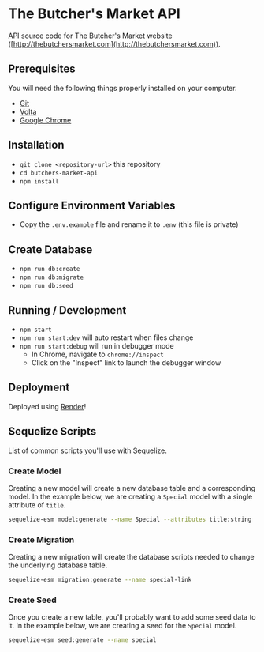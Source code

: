 # The Butcher's Market API

API source code for The Butcher's Market website ([http://thebutchersmarket.com](http://thebutchersmarket.com)).

## Prerequisites

You will need the following things properly installed on your computer.

- [Git](https://git-scm.com/)
- [Volta](https://volta.sh/)
- [Google Chrome](https://google.com/chrome/)

## Installation

- `git clone <repository-url>` this repository
- `cd butchers-market-api`
- `npm install`

## Configure Environment Variables

- Copy the `.env.example` file and rename it to `.env` (this file is private)

## Create Database

- `npm run db:create`
- `npm run db:migrate`
- `npm run db:seed`

## Running / Development

- `npm start`
- `npm run start:dev` will auto restart when files change
- `npm run start:debug` will run in debugger mode
  - In Chrome, navigate to `chrome://inspect`
  - Click on the "Inspect" link to launch the debugger window

## Deployment

Deployed using [Render](https://render.com)!

## Sequelize Scripts

List of common scripts you'll use with Sequelize.

### Create Model

Creating a new model will create a new database table and a corresponding model. In the example
below, we are creating a `Special` model with a single attribute of `title`.

```bash
sequelize-esm model:generate --name Special --attributes title:string
```

### Create Migration

Creating a new migration will create the database scripts needed to change the underlying database
table.

```bash
sequelize-esm migration:generate --name special-link
```

### Create Seed

Once you create a new table, you'll probably want to add some seed data to it. In the example below,
we are creating a seed for the `Special` model.

```bash
sequelize-esm seed:generate --name special
```
